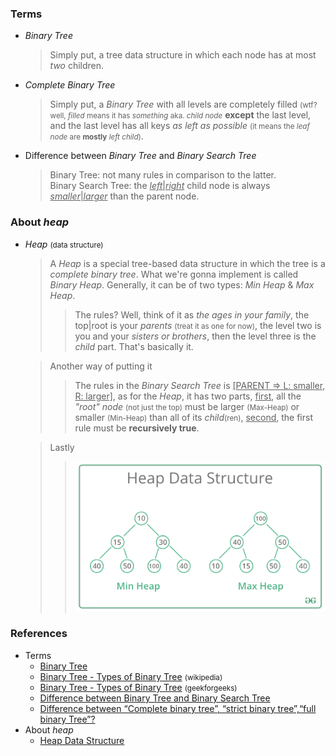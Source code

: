 ### Terms
- *Binary Tree*
    > Simply put, a tree data structure in which each node has at most *two* children.
- *Complete Binary Tree*
    > Simply put, a *Binary Tree* with all levels are completely filled <small>(wtf? well, *filled* means it has *something* aka. *child node*</small> **except** the last level, and the last level has all keys *as left as possible* <small>(it means the *leaf node* are **mostly** *left child*)</small>.
- Difference between *Binary Tree* and *Binary Search Tree*
    > Binary Tree: not many rules in comparison to the latter.<br>
    > Binary Search Tree: the <u>*left*|*right*</u> child node is always <u>*smaller*|*larger*</u> than the parent node.

### About *heap*
- *Heap* <small>(data structure)</small>
    > A *Heap* is a special tree-based data structure in which the tree is a *complete binary tree*. What we're gonna implement is called *Binary Heap*. Generally, it can be of two types: *Min Heap* & *Max Heap*.
    >> The rules? Well, think of it as *the ages in your family*, the top|root is your *parents* <small>(treat it as one for now)</small>, the level two is you and your *sisters or brothers*, then the level three is the *child* part. That's basically it.<br>

    > Another way of putting it
    >> The rules in the *Binary Search Tree* is <u>[PARENT => L: smaller, R: larger]</u>, as for the *Heap*, it has two parts, <u>first</u>, all the *"root" node* <small>(not just the top)</small> must be larger <small>(Max-Heap)</small> or smaller <small>(Min-Heap)</small> than all of its *child*<small>(ren)</small>, <u>second</u>, the first rule must be **recursively true**.

    > Lastly
    >> ![Max-Heap and Min-Heap](./images/min_heap_and_max_heap.png)

### References
- Terms
    - [Binary Tree](https://en.wikipedia.org/wiki/Binary_tree)
    - [Binary Tree - Types of Binary Tree](https://en.wikipedia.org/wiki/Binary_tree#Types_of_binary_trees) <small>(wikipedia)</small>
    - [Binary Tree - Types of Binary Tree](https://www.geeksforgeeks.org/binary-tree-set-3-types-of-binary-tree/) <small>(geekforgeeks)</small>
    - [Difference between Binary Tree and Binary Search Tree](https://www.geeksforgeeks.org/difference-between-binary-tree-and-binary-search-tree/)
    - [Difference between “Complete binary tree”, “strict binary tree”,“full binary Tree”?](https://stackoverflow.com/questions/12359660/difference-between-complete-binary-tree-strict-binary-tree-full-binary-tre)
- About *heap*
    - [Heap Data Structure](https://www.geeksforgeeks.org/heap-data-structure/)

